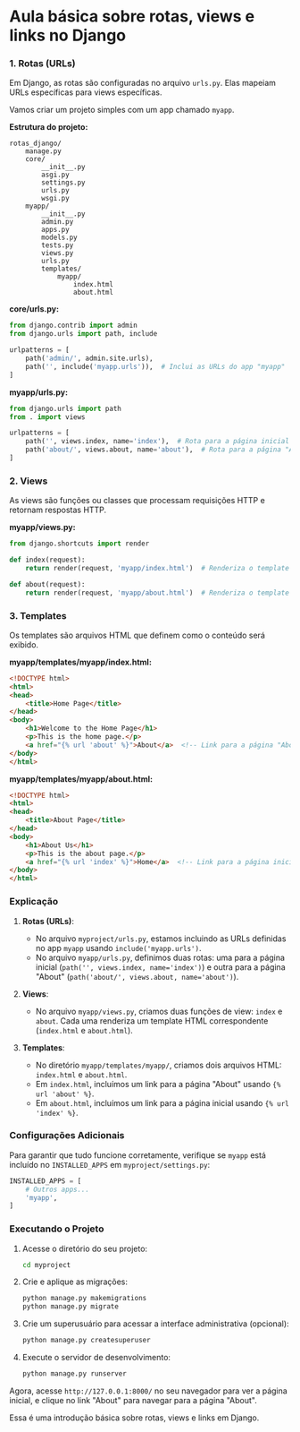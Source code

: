 # Aula básica sobre rotas, views e links no Django

### 1. Rotas (URLs)

Em Django, as rotas são configuradas no arquivo `urls.py`. Elas mapeiam URLs específicas para views específicas.

Vamos criar um projeto simples com um app chamado `myapp`.

**Estrutura do projeto:**

```
rotas_django/
    manage.py
    core/
        __init__.py
        asgi.py
        settings.py
        urls.py
        wsgi.py
    myapp/
        __init__.py
        admin.py
        apps.py
        models.py
        tests.py
        views.py
        urls.py
        templates/
            myapp/
                index.html
                about.html
```

**core/urls.py:**

```python
from django.contrib import admin
from django.urls import path, include

urlpatterns = [
    path('admin/', admin.site.urls),
    path('', include('myapp.urls')),  # Inclui as URLs do app "myapp"
]
```

**myapp/urls.py:**

```python
from django.urls import path
from . import views

urlpatterns = [
    path('', views.index, name='index'),  # Rota para a página inicial
    path('about/', views.about, name='about'),  # Rota para a página "About"
]
```

### 2. Views

As views são funções ou classes que processam requisições HTTP e retornam respostas HTTP.

**myapp/views.py:**

```python
from django.shortcuts import render

def index(request):
    return render(request, 'myapp/index.html')  # Renderiza o template "index.html"

def about(request):
    return render(request, 'myapp/about.html')  # Renderiza o template "about.html"
```

### 3. Templates

Os templates são arquivos HTML que definem como o conteúdo será exibido.

**myapp/templates/myapp/index.html:**

```html
<!DOCTYPE html>
<html>
<head>
    <title>Home Page</title>
</head>
<body>
    <h1>Welcome to the Home Page</h1>
    <p>This is the home page.</p>
    <a href="{% url 'about' %}">About</a>  <!-- Link para a página "About" -->
</body>
</html>
```

**myapp/templates/myapp/about.html:**

```html
<!DOCTYPE html>
<html>
<head>
    <title>About Page</title>
</head>
<body>
    <h1>About Us</h1>
    <p>This is the about page.</p>
    <a href="{% url 'index' %}">Home</a>  <!-- Link para a página inicial -->
</body>
</html>
```

### Explicação

1. **Rotas (URLs)**:
   - No arquivo `myproject/urls.py`, estamos incluindo as URLs definidas no app `myapp` usando `include('myapp.urls')`.
   - No arquivo `myapp/urls.py`, definimos duas rotas: uma para a página inicial (`path('', views.index, name='index')`) e outra para a página "About" (`path('about/', views.about, name='about')`).

2. **Views**:
   - No arquivo `myapp/views.py`, criamos duas funções de view: `index` e `about`. Cada uma renderiza um template HTML correspondente (`index.html` e `about.html`).

3. **Templates**:
   - No diretório `myapp/templates/myapp/`, criamos dois arquivos HTML: `index.html` e `about.html`.
   - Em `index.html`, incluímos um link para a página "About" usando `{% url 'about' %}`.
   - Em `about.html`, incluímos um link para a página inicial usando `{% url 'index' %}`.

### Configurações Adicionais

Para garantir que tudo funcione corretamente, verifique se `myapp` está incluído no `INSTALLED_APPS` em `myproject/settings.py`:

```python
INSTALLED_APPS = [
    # Outros apps...
    'myapp',
]
```

### Executando o Projeto

1. Acesse o diretório do seu projeto:
   ```bash
   cd myproject
   ```

2. Crie e aplique as migrações:
   ```bash
   python manage.py makemigrations
   python manage.py migrate
   ```

3. Crie um superusuário para acessar a interface administrativa (opcional):
   ```bash
   python manage.py createsuperuser
   ```

4. Execute o servidor de desenvolvimento:
   ```bash
   python manage.py runserver
   ```

Agora, acesse `http://127.0.0.1:8000/` no seu navegador para ver a página inicial, e clique no link "About" para navegar para a página "About".

Essa é uma introdução básica sobre rotas, views e links em Django.

